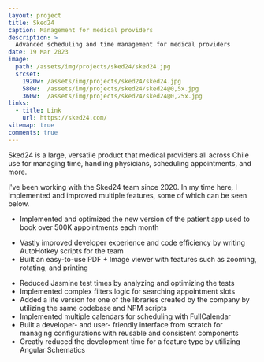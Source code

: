 ```yaml
---
layout: project
title: Sked24
caption: Management for medical providers
description: >
  Advanced scheduling and time management for medical providers
date: 19 Mar 2023
image: 
  path: /assets/img/projects/sked24/sked24.jpg
  srcset: 
    1920w: /assets/img/projects/sked24/sked24.jpg
    580w:  /assets/img/projects/sked24/sked24@0,5x.jpg
    360w:  /assets/img/projects/sked24/sked24@0,25x.jpg
links:
  - title: Link
    url: https://sked24.com/
sitemap: true
comments: true
---
```


Sked24 is a large, versatile product that medical providers all across Chile use for managing time, handling physicians, scheduling appointments, and more.

I've been working with the Sked24 team since 2020. In my time here, I implemented and improved multiple features, some of which can be seen below.

- Implemented and optimized the new version of the patient app used to book over 500K appointments each month

[//]: # (![Patient app]&#40;/assets/img/projects/sked24/patient-app.jpg&#41;)

- Vastly improved developer experience and code efficiency by writing AutoHotkey scripts for the team
- Built an easy-to-use PDF + Image viewer with features such as zooming, rotating, and printing

[//]: # (![Patient app]&#40;/assets/img/projects/sked24/img-pdf-viewer.jpg&#41;)

- Reduced Jasmine test times by analyzing and optimizing the tests
- Implemented complex filters logic for searching appointment slots
- Added a lite version for one of the libraries created by the company by utilizing the same codebase and NPM scripts
- Implemented multiple calendars for scheduling with FullCalendar
- Built a developer- and user- friendly interface from scratch for managing configurations with reusable and consistent components
- Greatly reduced the development time for a feature type by utilizing Angular Schematics
